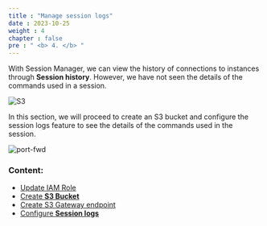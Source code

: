 ```yaml
---
title : "Manage session logs"
date : 2023-10-25
weight : 4
chapter : false
pre : " <b> 4. </b> "
---
```



With Session Manager, we can view the history of connections to instances through **Session history**. However, we have not seen the details of the commands used in a session.

![S3](/images/4.s3/001-s3.png)

In this section, we will proceed to create an S3 bucket and configure the session logs feature to see the details of the commands used in the session.

![port-fwd](/images/arc-log.png) 

### Content:

   - [Update IAM Role](./4.1-updateiamrole/)
   - [Create **S3 Bucket**](./4.2-creates3bucket/)
   - [Create S3 Gateway endpoint](./4.3-creategwes3)
   - [Configure **Session logs**](./4.4-configsessionlogs/)